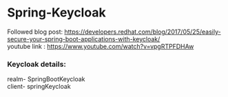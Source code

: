 # Spring-Keycloak
Followed blog post: https://developers.redhat.com/blog/2017/05/25/easily-secure-your-spring-boot-applications-with-keycloak/   
youtube link : https://www.youtube.com/watch?v=vpgRTPFDHAw   
   
  
  
### Keycloak details: 
  realm- SpringBootKeycloak  
  client- springKeycloak
